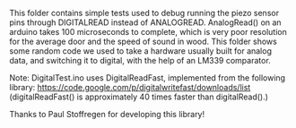 This folder contains simple tests used to debug running the piezo sensor pins through DIGITALREAD instead of ANALOGREAD. 
AnalogRead() on an arduino takes 100 microseconds to complete, which is very poor resolution for the average door and 
the speed of sound in wood. This folder shows some random code we used to take a hardware usually built for analog data, 
and switching it to digital, with the help of an LM339 comparator.

Note:
DigitalTest.ino uses DigitalReadFast, implemented from the following library:
https://code.google.com/p/digitalwritefast/downloads/list    (digitalReadFast() is approximately 40 times faster than digitalRead().)

Thanks to Paul Stoffregen for developing this library!


